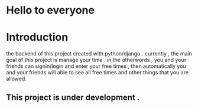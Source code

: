 # Hello to everyone

# Introduction
the backend of this project created with python/django . 
currently , the main goal of this project is manage your time . in the otherwords , you and your friends can signin/login and enter your free times , then automatically you and your friends will able to see 
all free times and other things that you are allowed.

## This project is under development . 
